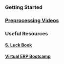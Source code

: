 ### Getting Started

### [Preprocessing Videos](https://github.com/JonahKember/Developmental-Neuroscience-Lab-Toolbox/gh-pages/Preprocessing_videos)

### Useful Resources
#### [S. Luck Book](https://github.com/JonahKember/Developmental-Neuroscience-Lab-Toolbox/tree/gh-pages/Luck-Book)
#### [Virtual ERP Bootcamp](https://courses.erpinfo.org/courses/Intro-to-ERPs)
